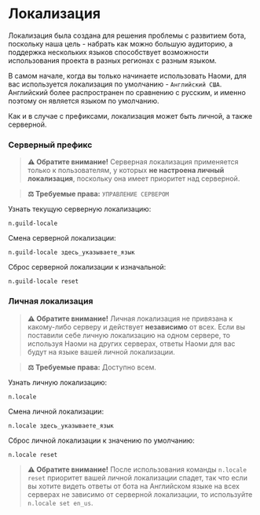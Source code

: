 # Локализация
Локализация была создана для решения проблемы с развитием бота, поскольку наша цель - набрать как можно большую аудиторию, а поддержка нескольких языков способствует возможности использования проекта в разных регионах с разным языком.

В самом начале, когда вы только начинаете использовать Наоми, для вас используется локализация по умолчанию - `Английский США`. Английский более распространен по сравнению с русским, и именно поэтому он является языком по умолчанию.

Как и в случае с префиксами, локализация может быть личной, а также серверной.

### Серверный префикс
> **⚠️ Обратите внимание!**
Серверная локализация применяется только к пользователям, у которых **не настроена личный локализация**, поскольку она имеет приоритет над серверной.

> **⚖️ Требуемые права:**
`УПРАВЛЕНИЕ СЕРВЕРОМ`

Узнать текущую серверную локализацию:
```
n.guild-locale
```

Смена серверной локализации:
```
n.guild-locale здесь_указываете_язык
```

Сброс серверной локализации к изначальной:
```
n.guild-locale reset
```

### Личная локализация

> **⚠️ Обратите внимание!**
Личная локализация не привязана к какому-либо серверу и действует **независимо** от всех. Если вы поставили себе личную локализацию на одном сервере, то используя Наоми на других серверах, ответы Наоми для вас будут на языке вашей личной локализации.

> **⚖️ Требуемые права:**
Доступно всем.

Узнать личную локализацию:
```
n.locale
```

Смена личной локализации:
```
n.locale здесь_указываете_язык
```

Сброс личной локализации к значению по умолчанию:
```
n.locale reset
```

> **⚠️ Обратите внимание!**
После использования команды `n.locale reset` приоритет вашей личной локализации спадет, так что если вы хотите видеть ответы от бота на Английском языке на всех серверах не зависимо от серверной локализации, то используйте `n.locale set en_us`.
